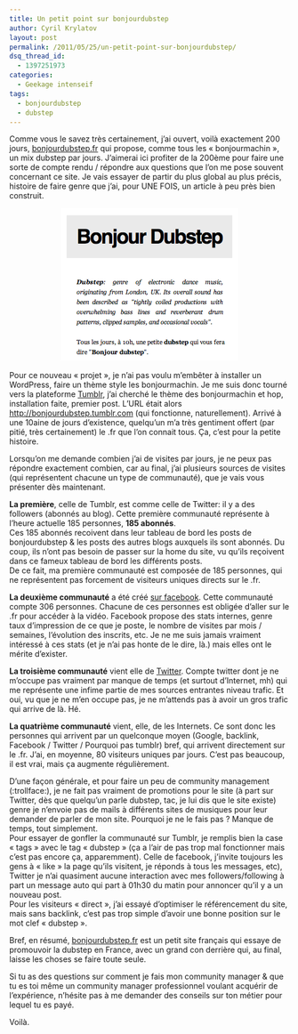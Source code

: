 ```yaml
---
title: Un petit point sur bonjourdubstep
author: Cyril Krylatov
layout: post
permalink: /2011/05/25/un-petit-point-sur-bonjourdubstep/
dsq_thread_id:
  - 1397251973
categories:
  - Geekage intenseif
tags:
  - bonjourdubstep
  - dubstep
---
```

Comme vous le savez très certainement, j&rsquo;ai ouvert, voilà exactement 200 jours, [bonjourdubstep.fr][1] qui propose, comme tous les &laquo;&nbsp;bonjourmachin&nbsp;&raquo;, un mix dubstep par jours. J&rsquo;aimerai ici profiter de la 200ème pour faire une sorte de compte rendu / répondre aux questions que l&rsquo;on me pose souvent concernant ce site. Je vais essayer de partir du plus global au plus précis, histoire de faire genre que j&rsquo;ai, pour UNE FOIS, un article à peu près bien construit.

<p style="text-align:center;">
  <a href="http://blog.c-krylatov.com/2011/05/25/un-petit-point-sur-bonjourdubstep/bonjourdubstep/" rel="attachment wp-att-100"><img src="/uploads/2011/05/bonjourdubstep.png" alt="bonjourdubstep | un mix dubstep par jour" title="bonjourdubstep" width="318" height="275" class="size-full wp-image-100" /></a>
</p>

<!--more-->

Pour ce nouveau &laquo;&nbsp;projet&nbsp;&raquo;, je n&rsquo;ai pas voulu m&rsquo;embêter à installer un WordPress, faire un thème style les bonjourmachin. Je me suis donc tourné vers la plateforme [Tumblr][2], j&rsquo;ai cherché le thème des bonjourmachin et hop, installation faite, premier post. L&rsquo;URL était alors <http://bonjourdubstep.tumblr.com> (qui fonctionne, naturellement). Arrivé à une 10aine de jours d&rsquo;existence, quelqu&rsquo;un m&rsquo;a très gentiment offert (par pitié, très certainement) le .fr que l&rsquo;on connait tous. Ça, c&rsquo;est pour la petite histoire.

Lorsqu&rsquo;on me demande combien j&rsquo;ai de visites par jours, je ne peux pas répondre exactement combien, car au final, j&rsquo;ai plusieurs sources de visites (qui représentent chacune un type de communauté), que je vais vous présenter dès maintenant.

**La première**, celle de Tumblr, est comme celle de Twitter: il y a des followers (abonnés au blog). Cette première communauté représente à l&rsquo;heure actuelle 185 personnes, **185 abonnés**.  
Ces 185 abonnés recoivent dans leur tableau de bord les posts de bonjourdubstep & les posts des autres blogs auxquels ils sont abonnés. Du coup, ils n&rsquo;ont pas besoin de passer sur la home du site, vu qu&rsquo;ils reçoivent dans ce fameux tableau de bord les différents posts.   
De ce fait, ma première communauté est composée de 185 personnes, qui ne représentent pas forcement de visiteurs uniques directs sur le .fr.

**La deuxième communauté** a été créé [sur facebook][3]. Cette communauté compte 306 personnes. Chacune de ces personnes est obligée d&rsquo;aller sur le .fr pour accéder à la vidéo. Facebook propose des stats internes, genre taux d&rsquo;impression de ce que je poste, le nombre de visites par mois / semaines, l&rsquo;évolution des inscrits, etc. Je ne me suis jamais vraiment intéressé à ces stats (et je n&rsquo;ai pas honte de le dire, là.) mais elles ont le mérite d&rsquo;exister.

**La troisième communauté** vient elle de [Twitter][4]. Compte twitter dont je ne m&rsquo;occupe pas vraiment par manque de temps (et surtout d&rsquo;Internet, mh) qui me représente une infime partie de mes sources entrantes niveau trafic. Et oui, vu que je ne m&rsquo;en occupe pas, je ne m&rsquo;attends pas à avoir un gros trafic qui arrive de là. Hé.

**La quatrième communauté** vient, elle, de les Internets. Ce sont donc les personnes qui arrivent par un quelconque moyen (Google, backlink, Facebook / Twitter / Pourquoi pas tumblr) bref, qui arrivent directement sur le .fr. J&rsquo;ai, en moyenne, 80 visiteurs uniques par jours. C&rsquo;est pas beaucoup, il est vrai, mais ça augmente régulièrement.

D&rsquo;une façon générale, et pour faire un peu de community management (:trollface:), je ne fait pas vraiment de promotions pour le site (à part sur Twitter, dès que quelqu&rsquo;un parle dubstep, tac, je lui dis que le site existe) genre je n&rsquo;envoie pas de mails à différents sites de musiques pour leur demander de parler de mon site. Pourquoi je ne le fais pas ? Manque de temps, tout simplement.  
Pour essayer de gonfler la communauté sur Tumblr, je remplis bien la case &laquo;&nbsp;tags&nbsp;&raquo; avec le tag &laquo;&nbsp;dubstep&nbsp;&raquo; (ça a l&rsquo;air de pas trop mal fonctionner mais c&rsquo;est pas encore ça, apparemment). Celle de facebook, j&rsquo;invite toujours les gens à &laquo;&nbsp;like&nbsp;&raquo; la page qu&rsquo;ils visitent, je réponds à tous les messages, etc), Twitter je n&rsquo;ai quasiment aucune interaction avec mes followers/following à part un message auto qui part à 01h30 du matin pour annoncer qu&rsquo;il y a un nouveau post.  
Pour les visiteurs &laquo;&nbsp;direct&nbsp;&raquo;, j&rsquo;ai essayé d&rsquo;optimiser le référencement du site, mais sans backlink, c&rsquo;est pas trop simple d&rsquo;avoir une bonne position sur le mot clef &laquo;&nbsp;dubstep&nbsp;&raquo;.

Bref, en résumé, [bonjourdubstep.fr][1] est un petit site français qui essaye de promouvoir la dubstep en France, avec un grand con derrière qui, au final, laisse les choses se faire toute seule.

Si tu as des questions sur comment je fais mon community manager & que tu es toi même un community manager professionnel voulant acquérir de l&rsquo;expérience, n&rsquo;hésite pas à me demander des conseils sur ton métier pour lequel tu es payé.

Voilà.

 [1]: http://bonjourdubstep.fr "bonjourdubstep | un remix dubstep par jour"
 [2]: http://tumblr.com
 [3]: http://facebook.com/bonjourdubstep
 [4]: http://twitter.com/bonjourdubstep